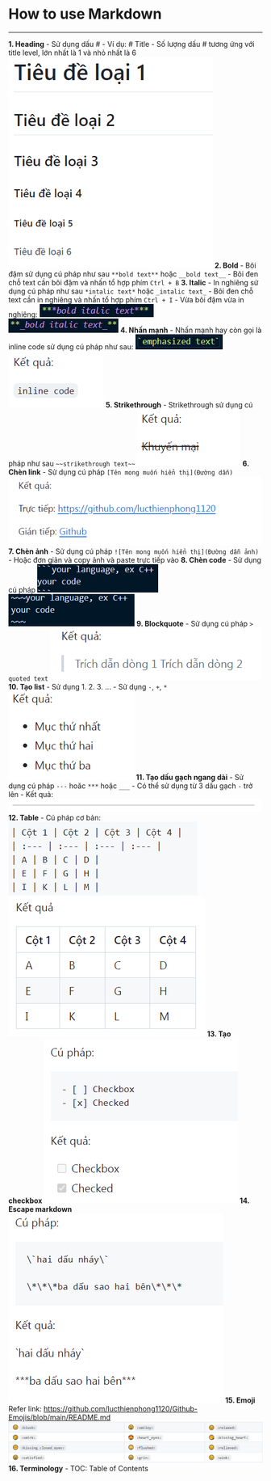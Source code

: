 # How to use Markdown
---
**1. Heading**
    - Sử dụng dấu #
    - Ví dụ: # Title
    - Số lượng dấu # tương ứng với title level, lớn nhất là 1 và nhỏ nhất là 6
    ![alt text](Image/image-11.png)
**2. Bold**
    - Bôi đậm sử dụng cú pháp như sau `**bold text**` hoặc `__bold text__`
    - Bôi đen chỗ text cần bôi đậm và nhấn tổ hợp phím `Ctrl + B`
**3. Italic**
    - In nghiêng sử dụng cú pháp như sau `*intalic text*` hoặc `_intalic text_`
    - Bôi đen chỗ text cần in nghiêng và nhấn tổ hợp phím `Ctrl + I`
    - Vừa bôi đậm vừa in nghiêng:
    ![alt text](Image/image-1.png)
    ![alt text](Image/image-4.png)
**4. Nhấn mạnh**
    - Nhấn mạnh hay còn gọi là inline code sử dụng cú pháp như sau:
    ![alt text](Image/image.png)
    ![alt text](Image/image-12.png)
**5. Strikethrough**
    - Strikethrough sử dụng cú pháp như sau `~~strikethrough text~~`
    ![alt text](Image/image-13.png)
**6. Chèn link**
    - Sử dụng cú pháp `[Tên mong muốn hiển thị](Đường dẫn)`
    ![alt text](Image/image-15.png)
**7. Chèn ảnh**
    - Sử dụng cú pháp `![Tên mong muốn hiển thị](Đường dẫn ảnh)`
    - Hoặc đơn giản và copy ảnh và paste trực tiếp vào
**8. Chèn code**
    - Sử dụng cú pháp
    ![alt text](Image/image-2.png)
    ![alt text](Image/image-5.png)
**9. Blockquote**
    - Sử dụng cú pháp `> quoted text`
    ![alt text](Image/image-14.png)
**10. Tạo list**
    - Sử dụng 1. 2. 3. ...
    - Sử dụng `-`, `+`, `*`
    ![alt text](Image/image-16.png)
**11. Tạo dấu gạch ngang dài**
    - Sử dụng cú pháp `---` hoăc `***` hoặc `___`
    - Có thể sử dụng từ 3 dấu gạch `-` trở lên
    - Kết quả:
    ![alt text](Image/image-3.png)
**12. Table**
    - Cú pháp cơ bản:
    ![alt text](Image/image-7.png)
    ![alt text](Image/image-8.png)
**13. Tạo checkbox**
    ![alt text](Image/image-9.png)
**14. Escape markdown**
    ![alt text](Image/image-10.png)
**15. Emoji**
    Refer link: https://github.com/lucthienphong1120/Github-Emojis/blob/main/README.md
    ![alt text](Image/image-17.png)
**16. Terminology**
    - TOC: Table of Contents